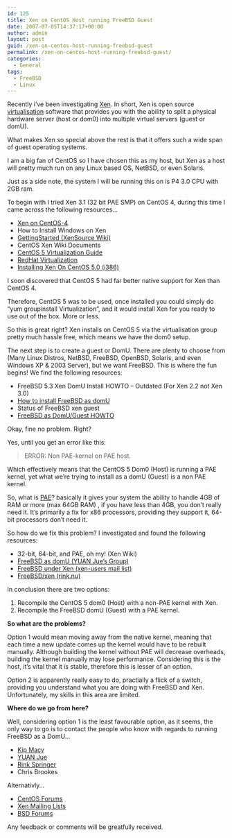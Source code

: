 ```yaml
---
id: 125
title: Xen on CentOS Host running FreeBSD Guest
date: 2007-07-05T14:37:17+00:00
author: admin
layout: post
guid: /xen-on-centos-host-running-freebsd-guest
permalink: /xen-on-centos-host-running-freebsd-guest/
categories:
  - General
tags:
  - FreeBSD
  - Linux
---
```

<p class="lead">
  Recently i&#8217;ve been investigating <a href="http://en.wikipedia.org/wiki/Xen">Xen</a>. In short, Xen is open source <a href="http://en.wikipedia.org/wiki/Virtualization">virtualisation</a> software that provides you with the ability to split a physical hardware server (host or dom0) into multiple virtual servers (guest or domU).
</p>

What makes Xen so special above the rest is that it offers such a wide span of guest operating systems.<!--more-->

I am a big fan of CentOS so I have chosen this as my host, but Xen as a host will pretty much run on any Linux based OS, NetBSD, or even Solaris.

Just as a side note, the system I will be running this on is P4 3.0 CPU with 2GB ram.

To begin with I tried Xen 3.1 (32 bit PAE SMP) on CentOS 4, during this time I came across the following resources&#8230;

  * [Xen on CentOS-4](http://mark.foster.cc/wiki/index.php/Xen_on_CentOS-4)
  * How to Install Windows on Xen
  * [GettingStarted (XenSource Wiki)](http://wiki.xensource.com/xenwiki/GettingStarted)
  * CentOS Xen Wiki Documents
  * [CentOS 5 Virtualization Guide](http://www.centos.org/docs/5/html/Virtualization-en-US/)
  * [RedHat Virtualization](http://www.redhat.com/rhel/virtualization/)
  * [Installing Xen On CentOS 5.0 (i386)](http://www.howtoforge.com/centos_5.0_xen)

I soon discovered that CentOS 5 had far better native support for Xen than CentOS 4.

Therefore, CentOS 5 was to be used, once installed you could simply do &#8220;yum groupinstall Virtualization&#8221;, and it would install Xen for you ready to use out of the box. More or less.

So this is great right? Xen installs on CentOS 5 via the virtualisation group pretty much hassle free, which means we have the dom0 setup.

The next step is to create a guest or DomU. There are plenty to choose from (Many Linux Distros, NetBSD, FreeBSD, OpenBSD, Solaris, and even Windows XP & 2003 Server), but we want FreeBSD. This is where the fun begins! We find the following resources:

  * FreeBSD 5.3 Xen DomU Install HOWTO &#8211; Outdated (For Xen 2.2 not Xen 3.0)
  * [How to install FreeBSD as domU](http://www.yuanjue.net/xen/howto.html)
  * Status of FreeBSD xen guest
  * [FreeBSD as DomU/Guest HOWTO](http://wiki.xensource.com/xenwiki/FreeBSDdomU)

Okay, fine no problem. Right?

Yes, until you get an error like this:

> ERROR: Non PAE-kernel on PAE host.

Which effectively means that the CentOS 5 Dom0 (Host) is running a PAE kernel, yet what we&#8217;re trying to install as a domU (Guest) is a non PAE kernel.

So, what is [PAE](http://en.wikipedia.org/wiki/Physical_Address_Extension)? basically it gives your system the ability to handle 4GB of RAM or more (max 64GB RAM) , if you have less than 4GB, you don&#8217;t really need it. It&#8217;s primarily a fix for x86 processors, providing they support it, 64-bit processors don&#8217;t need it.

So how do we fix this problem? I investigated and found the following resources:

  * 32-bit, 64-bit, and PAE, oh my! (Xen Wiki)
  * [FreeBSD as domU (YUAN Jue&#8217;s Group)](http://groups.google.com/group/yuanjue/browse_thread/thread/ec4261c9511c1dca)
  * [FreeBSD under Xen (xen-users mail list)](http://lists.xensource.com/archives/html/xen-users/2006-12/msg00268.html)
  * [FreeBSD/xen (rink.nu)](http://rink.nu/blog/20070528143357.009067.html)

In conclusion there are two options:

  1. Recompile the CentOS 5 dom0 (Host) with a non-PAE kernel with Xen.
  2. Recompile the FreeBSD domU (Guest) with a PAE kernel.

**So what are the problems?**

Option 1 would mean moving away from the native kernel, meaning that each time a new update comes up the kernel would have to be rebuilt manually. Although building the kernel without PAE will decrease overheads, building the kernel manually may lose performance. Considering this is the host, it&#8217;s vital that it is stable, therefore this is lesser of an option.

Option 2 is apparently really easy to do, practially a flick of a switch, providing you understand what you are doing with FreeBSD and Xen. Unfortunately, my skills in this area are limited.

**Where do we go from here?**

Well, considering option 1 is the least favourable option, as it seems, the only way to go is to contact the people who know with regards to running FreeBSD as a DomU&#8230;

  * [Kip Macy](http://www.fsmware.com/)
  * [YUAN Jue](http://www.yuanjue.net/)
  * [Rink Springer](http://rink.nu/)
  * Chris Brookes

Alternativly&#8230;

  * [CentOS Forums](http://www.centos.org/modules/newbb/)
  * [Xen Mailing Lists](http://lists.xensource.com/)
  * [BSD Forums](http://freebsdforums.org/forums/)

Any feedback or comments will be greatfully received.
